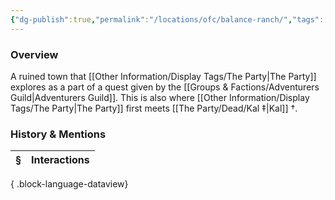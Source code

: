 ```yaml
---
{"dg-publish":true,"permalink":"/locations/ofc/balance-ranch/","tags":["Discovered"],"updated":"2025-07-31T14:15:17.582+01:00"}
---
```


### Overview
A ruined town that [[Other Information/Display Tags/The Party\|The Party]] explores as a part of a quest given by the [[Groups & Factions/Adventurers Guild\|Adventurers Guild]]. This is also where [[Other Information/Display Tags/The Party\|The Party]] first meets [[The Party/Dead/Kal ‡\|Kal]] †. 

### History & Mentions
| § | Interactions |
| - | ------------ |

{ .block-language-dataview}